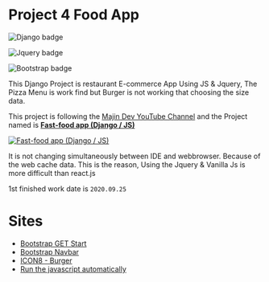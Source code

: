 # Project 4 Food App

![Django badge](https://img.shields.io/badge/Django-3.1-blue.svg)

![Jquery badge](https://img.shields.io/badge/Jquery-3.5.1-yellow.svg)

![Bootstrap badge](https://img.shields.io/badge/Bootstrap-4.5.2-orange.svg)

This Django Project is restaurant E-commerce App Using JS & Jquery, The Pizza Menu is work find but Burger is not working that choosing the size data.

This project is following the [Majin Dev YouTube Channel](https://www.youtube.com/channel/UCu7jaqMRRr8xpljmT7urxYA) and the Project named is **[Fast-food app (Django / JS)](https://www.youtube.com/playlist?list=PL59NjN2r8ZIxVBiURygpQ0-Rft3VPYKAo)**

[![Fast-food app (Django / JS)](https://i.ytimg.com/vi/JAEnbHIGq3c/hqdefault.jpg?sqp=-oaymwEXCNACELwBSFryq4qpAwkIARUAAIhCGAE=&rs=AOn4CLBFeIXf0FuiTYttB0wzy5P45-WdNQ)](https://www.youtube.com/playlist?list=PL59NjN2r8ZIxVBiURygpQ0-Rft3VPYKAo)

It is not changing simultaneously between IDE and webbrowser. Because of the web cache data. This is the reason, Using the Jquery & Vanilla Js is more difficult than react.js

1st finished work date is `2020.09.25`

# Sites

- [Bootstrap GET Start](https://www.w3schools.com/bootstrap4/bootstrap_get_started.asp)
- [Bootstrap Navbar](https://www.w3schools.com/bootstrap4/tryit.asp?filename=trybs_navbar_brand2&stacked=h)
- [ICON8 - Burger](https://icons8.com/icons/set/burger)
- [Run the javascript automatically](https://zuyo.tistory.com/525)
